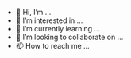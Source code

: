 - 👋 Hi, I’m ...
- 👀 I’m interested in ...
- 🌱 I’m currently learning ...
- 💞️ I’m looking to collaborate on ...
- 📫 How to reach me ...

<!---
JulianeMaran/JulianeMaran is a ✨ special ✨ repository because its `README.md` (this file) appears on your GitHub profile.
You can click the Preview link to take a look at your changes.
--->

